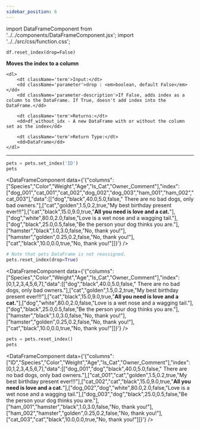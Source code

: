 ```yaml
---
sidebar_position: 6
---
```


import DataFrameComponent from '../../components/DataFrameComponent.jsx';
import '../../src/css/function.css';

<code>df.reset_index(drop=False)</code>

<div className='base'>
    <p><strong>Moves the index to a column</strong></p>
    
    <dl>
        <dt className='term'>Input:</dt>
        <dd className='parameter'>drop : <em>boolean, default False</em></dd>
        <dd className='parameter-description'>If False, adds index as a column to the DataFrame. If True, doesn't add index into the DataFrame.</dd>

        <dt className='term'>Returns:</dt>
        <dd>df_without_idx - A new DataFrame with or without the column set as the index</dd>

        <dt className='term'>Return Type:</dt>
        <dd>DataFrame</dd>
    </dl>
</div>

---

```python
pets = pets.set_index('ID')
pets
```

<DataFrameComponent data={'{"columns":["Species","Color","Weight","Age","Is_Cat","Owner_Comment"],"index":["dog_001","cat_001","cat_002","dog_002","dog_003","ham_001","ham_002","cat_003"],"data":[["dog","black",40.0,5.0,false,"      There are no bad dogs, only bad owners."],["cat","golden",1.5,0.2,true,"My best birthday present ever!!!"],["cat","black",15.0,9.0,true,"****All you need is love and a cat.****"],["dog","white",80.0,2.0,false,"Love is a wet nose and a wagging tail."],["dog","black",25.0,0.5,false,"Be the person your dog thinks you are."],["hamster","black",1.0,3.0,false,"No, thank you!"],["hamster","golden",0.25,0.2,false,"No, thank you!"],["cat","black",10.0,0.0,true,"No, thank you!"]]}'} />

```python
# Note that pets DataFrame is not reassigned.
pets.reset_index(drop=True)
```

<DataFrameComponent data={'{"columns":["Species","Color","Weight","Age","Is_Cat","Owner_Comment"],"index":[0,1,2,3,4,5,6,7],"data":[["dog","black",40.0,5.0,false,"      There are no bad dogs, only bad owners."],["cat","golden",1.5,0.2,true,"My best birthday present ever!!!"],["cat","black",15.0,9.0,true,"****All you need is love and a cat.****"],["dog","white",80.0,2.0,false,"Love is a wet nose and a wagging tail."],["dog","black",25.0,0.5,false,"Be the person your dog thinks you are."],["hamster","black",1.0,3.0,false,"No, thank you!"],["hamster","golden",0.25,0.2,false,"No, thank you!"],["cat","black",10.0,0.0,true,"No, thank you!"]]}'} />

```python
pets = pets.reset_index()
pets
```

<DataFrameComponent data={'{"columns":["ID","Species","Color","Weight","Age","Is_Cat","Owner_Comment"],"index":[0,1,2,3,4,5,6,7],"data":[["dog_001","dog","black",40.0,5.0,false,"      There are no bad dogs, only bad owners."],["cat_001","cat","golden",1.5,0.2,true,"My best birthday present ever!!!"],["cat_002","cat","black",15.0,9.0,true,"****All you need is love and a cat.****"],["dog_002","dog","white",80.0,2.0,false,"Love is a wet nose and a wagging tail."],["dog_003","dog","black",25.0,0.5,false,"Be the person your dog thinks you are."],["ham_001","hamster","black",1.0,3.0,false,"No, thank you!"],["ham_002","hamster","golden",0.25,0.2,false,"No, thank you!"],["cat_003","cat","black",10.0,0.0,true,"No, thank you!"]]}'} />